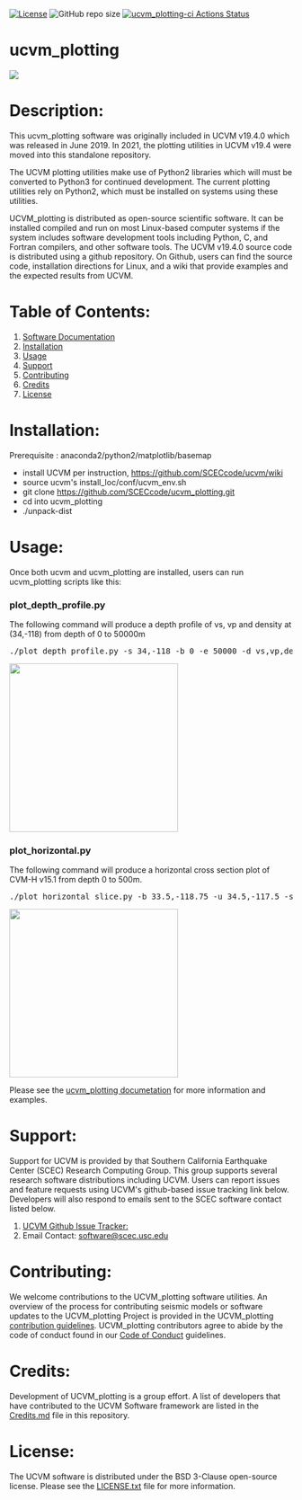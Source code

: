 [![License](https://img.shields.io/badge/License-BSD_3--Clause-blue.svg)](https://opensource.org/licenses/BSD-3-Clause)
![GitHub repo size](https://img.shields.io/github/repo-size/sceccode/ucvm_plotting)
[![ucvm_plotting-ci Actions Status](https://github.com/SCECcode/ucvm_plotting/workflows/ucvm_plotting-ci/badge.svg)](https://github.com/SCECcode/ucvm_plotting/actions)

# ucvm_plotting

<a href="http://www.scec.org/research"><img src="https://github.com/sceccode/ucvm_plotting/wiki/images/ucvm_plotting_logo.png"></a>

# Description: 
This ucvm_plotting software was originally included in UCVM v19.4.0 which was released in June 2019. In 2021, the plotting utilities in UCVM v19.4 were moved into this standalone repository. 

The UCVM plotting utilities make use of Python2 libraries which will must be converted to Python3 for continued development. The current plotting utilities rely on Python2, which must be installed on systems using these utilities.

UCVM_plotting is distributed as open-source scientific software. It can be installed compiled and run on most Linux-based computer systems if the system includes software development tools including Python, C, and Fortran compilers, and other software tools. The UCVM v19.4.0 source code is distributed using a github repository. On Github, users can find the source code, installation directions for Linux, and a wiki that provide examples and the expected results from UCVM.

# Table of Contents:
1. [Software Documentation](https://github.com/SCECcode/ucvm_plotting/wiki)
2. [Installation](#installation)
3. [Usage](#usage)
4. [Support](#support)
5. [Contributing](#contributing)
6. [Credits](#credits)
7. [License](#license)

# Installation: 
Prerequisite :  anaconda2/python2/matplotlib/basemap

* install UCVM per instruction, https://github.com/SCECcode/ucvm/wiki
* source ucvm's install_loc/conf/ucvm_env.sh
* git clone https://github.com/SCECcode/ucvm_plotting.git
* cd into ucvm_plotting
* ./unpack-dist

# Usage:
Once both ucvm and ucvm_plotting are installed, users can run ucvm_plotting scripts like this:

### plot_depth_profile.py

The following command will produce a depth profile of  vs, vp and density at (34,-118) from depth of 0 to 50000m
<pre>
./plot_depth_profile.py -s 34,-118 -b 0 -e 50000 -d vs,vp,density -v 500 -c cvmh -o depth_profile.png
</pre>

[<img src="https://github.com/SCECcode/ucvm_plotting/wiki/images/plots/depth_profile.png" width="300" height="300" />](https://github.com/SCECcode/ucvm_plotting/wiki/images/plots/depth_profile.png)

### plot_horizontal.py
The following command will produce a horizontal cross section plot of CVM-H v15.1 from depth 0 to 500m.
<pre>
./plot_horizontal_slice.py -b 33.5,-118.75 -u 34.5,-117.5 -s 0.01 -e 500 -d vs -a s -c cvmh
</pre>
[<img src="https://github.com/SCECcode/ucvm_plotting/wiki/images/plots/horizontal_slice_1.png" width="300" height="300" />](http://github.com/SCECcode/ucvm_plotting/wiki/images/plots/horizontal_slice_1.png)

Please see the [ucvm_plotting documetation](https://github.com/sceccode/ucvm_plotting/wiki) for more information and examples.

# Support:
Support for UCVM is provided by that Southern California Earthquake Center (SCEC) Research Computing Group. This group supports several research software distributions including UCVM. Users can report issues and feature requests using UCVM's github-based issue tracking link below. Developers will also respond to emails sent to the SCEC software contact listed below.
1. [UCVM Github Issue Tracker:](https://github.com/SCECcode/ucvm_plotting/issues)
2. Email Contact: software@scec.usc.edu

# Contributing:
We welcome contributions to the UCVM_plotting software utilities. An overview of the process for contributing seismic models or 
software updates to the UCVM_plotting Project is provided in the UCVM_plotting [contribution guidelines](CONTRIBUTING.md). 
UCVM_plotting contributors agree to abide by the code of conduct found in our [Code of Conduct](CODE_OF_CONDUCT.md) guidelines.

# Credits:
Development of UCVM_plotting is a group effort. A list of developers that have contributed to the UCVM Software framework 
are listed in the [Credits.md](CREDITS.md) file in this repository.

# License:
The UCVM software is distributed under the BSD 3-Clause open-source license. 
Please see the [LICENSE.txt](LICENSE.txt) file for more information.
